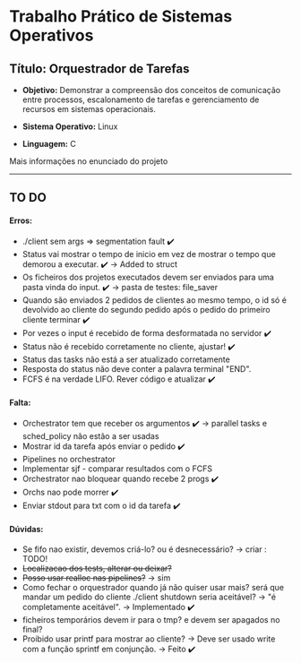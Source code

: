 # **Trabalho Prático de Sistemas Operativos** 

## **Título:** Orquestrador de Tarefas 

* **Objetivo:** Demonstrar a compreensão dos conceitos de comunicação entre processos, escalonamento de tarefas e gerenciamento de recursos em sistemas operacionais.

* **Sistema Operativo:** Linux 
* **Linguagem:** C



Mais informações no enunciado do projeto

--------------------------------------------------------------------------------------------------------------------------------------------


## **TO DO**

#### Erros:

* ./client sem args => segmentation fault ✔️
* Status vai mostrar o tempo de inicio em vez de mostrar o tempo que demorou a executar.  ✔️ -> Added to struct
* Os ficheiros dos projetos executados devem ser enviados para uma pasta vinda do input. ✔️ -> pasta de testes: file_saver
* Quando são enviados 2 pedidos de clientes ao mesmo tempo, o id só é devolvido ao cliente do segundo pedido após o pedido do primeiro cliente terminar ✔️
* Por vezes o input é recebido de forma desformatada no servidor ✔️
* Status não é recebido corretamente no cliente, ajustar! ✔️
* Status das tasks não está a ser atualizado corretamente
* Resposta do status não deve conter a palavra terminal "END".
* FCFS é na verdade LIFO. Rever código e atualizar ✔️


#### Falta:

* Orchestrator tem que receber os argumentos ✔️ -> parallel tasks e sched_policy não estão a ser usadas
* Mostrar id da tarefa após enviar o pedido ✔️
* Pipelines no orchestrator
* Implementar sjf - comparar resultados com o FCFS
* Orchestrator nao bloquear quando recebe 2 progs ✔️
* Orchs nao pode morrer ✔️
* Enviar stdout para txt com o id da tarefa ✔️


#### Dúvidas:
* Se fifo nao existir, devemos criá-lo? ou é desnecessário? -> criar : TODO!
* <s>Localizacao dos tests, alterar ou deixar?</s>
* <s>Posso usar realloc nas pipelines?</s> -> sim
* Como fechar o orquestrador quando já não quiser usar mais? será que mandar um pedido do cliente ./client shutdown seria aceitável? -> "é completamente aceitável". -> Implementado ✔️
* ficheiros temporários devem ir para o tmp? e devem ser apagados no final?
* Proibido usar printf para mostrar ao cliente? -> Deve ser usado write com a função sprintf em conjunção. -> Feito ✔️
